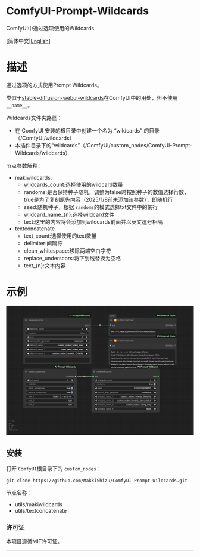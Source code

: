 # ComfyUI-Prompt-Wildcards

ComfyUI中通过选项使用的Wildcards

[简体中文|[English](README.md)]

# 描述

通过选项的方式使用Prompt Wildcards。

类似于[stable-diffusion-webui-wildcards](https://github.com/AUTOMATIC1111/stable-diffusion-webui-wildcards)在ComfyUI中的用处，但不使用 `__name__`。

Wildcards文件夹路径：

* 在 ComfyUI 安装的根目录中创建一个名为 “wildcards” 的目录（/ComfyUI/wildcards）
* 本插件目录下的“wildcards”（/ComfyUI/custom_nodes/ComfyUI-Prompt-Wildcards/wildcards）

节点参数解释：

* makiwildcards:
  * wildcards_count:选择使用的wildcard数量
  * randoms:是否保持种子随机，调整为false时按照种子的数值选择行数，true是为了复刻原先内容（2025/1/8前未添加该参数），即随机行
  * seed:随机种子，根据 `randoms`的模式选择txt文件中的某行
  * wildcard_name_{n}:选择wildcard文件
  * text:这里的内容将会添加到wildcards前面并以英文逗号相隔
* textconcatenate
  * text_count:选择使用的text数量
  * delimiter:间隔符
  * clean_whitespace:移除两端空白字符
  * replace_underscors:将下划线替换为空格
  * text_{n}:文本内容

# 示例

![image](./example/ComfyUI-Prompt-Wildcards.png)

## 安装

打开 `ComfyUI`根目录下的 `custom_nodes`：

```
git clone https://github.com/MakkiShizu/ComfyUI-Prompt-Wildcards.git
```

节点名称：

- utils/makiwildcards
- utils/textconcatenate

### 许可证

本项目遵循MIT许可证。

<hr>
